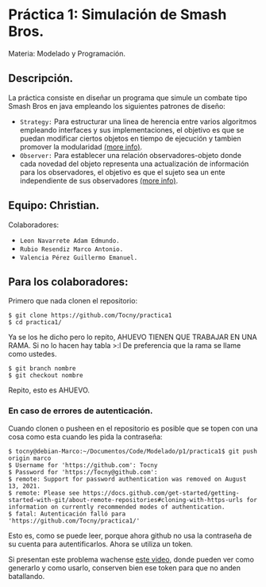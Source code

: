 Práctica 1: Simulación de Smash Bros.
====================
Materia: Modelado y Programación.

## Descripción.
La práctica consiste en diseñar un programa que simule un combate tipo Smash Bros en java empleando los siguientes patrones de diseño:
* `Strategy:` Para estructurar una linea de herencia entre varios algoritmos empleando interfaces y sus implementaciones, el objetivo es que se puedan modificar ciertos objetos en tiempo de ejecución y tambien promover la modularidad [(more info)](https://refactoring.guru/es/design-patterns/strategy).
* `Observer:` Para establecer una relación observadores-objeto donde cada novedad del objeto representa una actualización de información para los observadores, el objetivo es que el sujeto sea un ente independiente de sus observadores [(more info)](https://refactoring.guru/es/design-patterns/observer).

## Equipo: Christian.
Colaboradores:
* `Leon Navarrete Adam Edmundo.`
* `Rubio Resendiz Marco Antonio.`
* `Valencia Pérez Guillermo Emanuel.`

## Para los colaboradores:
Primero que nada clonen el repositorio:
```
$ git clone https://github.com/Tocny/practica1
$ cd practica1/
```

Ya se los he dicho pero lo repito, AHUEVO TIENEN QUE TRABAJAR EN UNA RAMA. Si no lo hacen hay tabla >:l
De preferencia que la rama se llame como ustedes.
```
$ git branch nombre
$ git checkout nombre
```
Repito, esto es AHUEVO.

### En caso de errores de autenticación.
Cuando clonen o pusheen en el repositorio es posible que se topen con una cosa como esta cuando les pida la contraseña:
```
$ tocny@debian-Marco:~/Documentos/Code/Modelado/p1/practica1$ git push origin marco
$ Username for 'https://github.com': Tocny
$ Password for 'https://Tocny@github.com': 
$ remote: Support for password authentication was removed on August 13, 2021.
$ remote: Please see https://docs.github.com/get-started/getting-started-with-git/about-remote-repositories#cloning-with-https-urls for information on currently recommended modes of authentication.
$ fatal: Autenticación falló para 'https://github.com/Tocny/practica1/'
```
Esto es, como se puede leer, porque ahora github no usa la contraseña de su cuenta para autentificarlos. Ahora se utiliza un token.

Si presentan este problema wachense [este video](https://www.youtube.com/watch?v=2nzOI-ynXF4&t=308s), donde pueden ver como generarlo y como usarlo, conserven bien ese token para que no anden batallando.

